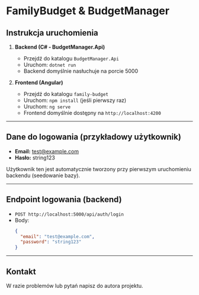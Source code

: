 # FamilyBudget & BudgetManager

## Instrukcja uruchomienia

1. **Backend (C# - BudgetManager.Api)**
   - Przejdź do katalogu `BudgetManager.Api`
   - Uruchom: `dotnet run`
   - Backend domyślnie nasłuchuje na porcie 5000

2. **Frontend (Angular)**
   - Przejdź do katalogu `family-budget`
   - Uruchom: `npm install` (jeśli pierwszy raz)
   - Uruchom: `ng serve`
   - Frontend domyślnie dostępny na `http://localhost:4200`

---

## Dane do logowania (przykładowy użytkownik)

- **Email:** test@example.com
- **Hasło:** string123

Użytkownik ten jest automatycznie tworzony przy pierwszym uruchomieniu backendu (seedowanie bazy).

---

## Endpoint logowania (backend)

- `POST http://localhost:5000/api/auth/login`
- Body:
  ```json
  {
    "email": "test@example.com",
    "password": "string123"
  }
  ```

---

## Kontakt
W razie problemów lub pytań napisz do autora projektu. 